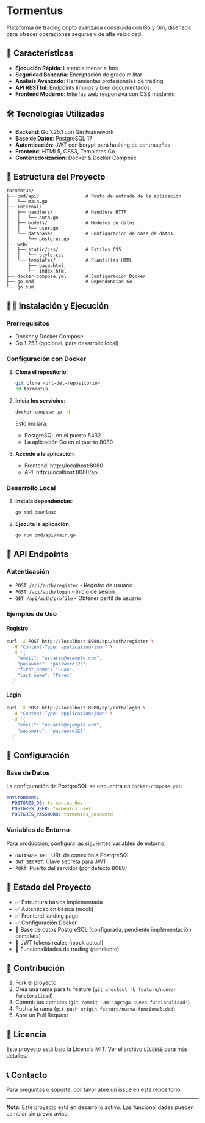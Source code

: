 # Tormentus

Plataforma de trading cripto avanzada construida con Go y Gin, diseñada para ofrecer operaciones seguras y de alta velocidad.

## 🚀 Características

- **Ejecución Rápida**: Latencia menor a 1ms
- **Seguridad Bancaria**: Encriptación de grado militar
- **Análisis Avanzado**: Herramientas profesionales de trading
- **API RESTful**: Endpoints limpios y bien documentados
- **Frontend Moderno**: Interfaz web responsiva con CSS moderno

## 🛠️ Tecnologías Utilizadas

- **Backend**: Go 1.25.1 con Gin Framework
- **Base de Datos**: PostgreSQL 17
- **Autenticación**: JWT con bcrypt para hashing de contraseñas
- **Frontend**: HTML5, CSS3, Templates Go
- **Contenedorización**: Docker & Docker Compose

## 📁 Estructura del Proyecto

```
tormentus/
├── cmd/api/                 # Punto de entrada de la aplicación
│   └── main.go
├── internal/
│   ├── handlers/            # Handlers HTTP
│   │   └── auth.go
│   ├── models/              # Modelos de datos
│   │   └── user.go
│   └── database/            # Configuración de base de datos
│       └── postgres.go
├── web/
│   ├── static/css/          # Estilos CSS
│   │   └── style.css
│   └── templates/           # Plantillas HTML
│       ├── base.html
│       └── index.html
├── docker-compose.yml       # Configuración Docker
├── go.mod                   # Dependencias Go
└── go.sum
```

## 🏃‍♂️ Instalación y Ejecución

### Prerrequisitos

- Docker y Docker Compose
- Go 1.25.1 (opcional, para desarrollo local)

### Configuración con Docker

1. **Clona el repositorio**:
   ```bash
   git clone <url-del-repositorio>
   cd tormentus
   ```

2. **Inicia los servicios**:
   ```bash
   docker-compose up -d
   ```

   Esto iniciará:
   - PostgreSQL en el puerto 5432
   - La aplicación Go en el puerto 8080

3. **Accede a la aplicación**:
   - Frontend: http://localhost:8080
   - API: http://localhost:8080/api

### Desarrollo Local

1. **Instala dependencias**:
   ```bash
   go mod download
   ```

2. **Ejecuta la aplicación**:
   ```bash
   go run cmd/api/main.go
   ```

## 📡 API Endpoints

### Autenticación

- `POST /api/auth/register` - Registro de usuario
- `POST /api/auth/login` - Inicio de sesión
- `GET /api/auth/profile` - Obtener perfil de usuario

### Ejemplos de Uso

#### Registro
```bash
curl -X POST http://localhost:8080/api/auth/register \
  -H "Content-Type: application/json" \
  -d '{
    "email": "usuario@ejemplo.com",
    "password": "password123",
    "first_name": "Juan",
    "last_name": "Pérez"
  }'
```

#### Login
```bash
curl -X POST http://localhost:8080/api/auth/login \
  -H "Content-Type: application/json" \
  -d '{
    "email": "usuario@ejemplo.com",
    "password": "password123"
  }'
```

## 🔧 Configuración

### Base de Datos

La configuración de PostgreSQL se encuentra en `docker-compose.yml`:

```yaml
environment:
  POSTGRES_DB: tormentus_dev
  POSTGRES_USER: tormentus_user
  POSTGRES_PASSWORD: tormentus_password
```

### Variables de Entorno

Para producción, configura las siguientes variables de entorno:

- `DATABASE_URL`: URL de conexión a PostgreSQL
- `JWT_SECRET`: Clave secreta para JWT
- `PORT`: Puerto del servidor (por defecto 8080)

## 🧪 Estado del Proyecto

- ✅ Estructura básica implementada
- ✅ Autenticación básica (mock)
- ✅ Frontend landing page
- ✅ Configuración Docker
- 🔄 Base de datos PostgreSQL (configurada, pendiente implementación completa)
- 🔄 JWT tokens reales (mock actual)
- 🔄 Funcionalidades de trading (pendiente)

## 🤝 Contribución

1. Fork el proyecto
2. Crea una rama para tu feature (`git checkout -b feature/nueva-funcionalidad`)
3. Commit tus cambios (`git commit -am 'Agrega nueva funcionalidad'`)
4. Push a la rama (`git push origin feature/nueva-funcionalidad`)
5. Abre un Pull Request

## 📄 Licencia

Este proyecto está bajo la Licencia MIT. Ver el archivo `LICENSE` para más detalles.

## 📞 Contacto

Para preguntas o soporte, por favor abre un issue en este repositorio.

---

**Nota**: Este proyecto está en desarrollo activo. Las funcionalidades pueden cambiar sin previo aviso.